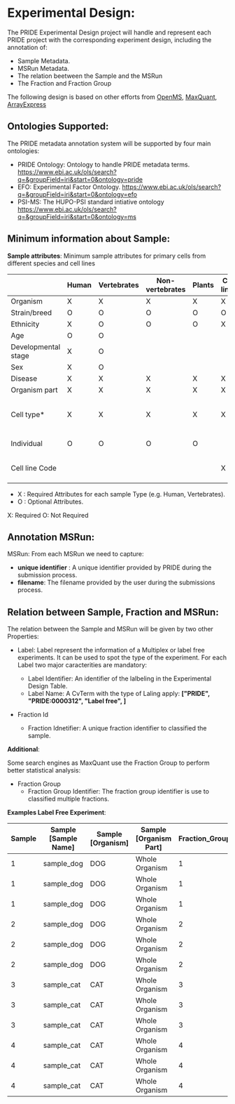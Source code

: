 Experimental Design:
====================

The PRIDE Experimental Design project will handle and represent each PRIDE project with the corresponding experiment design, including the annotation of:

- Sample Metadata.
- MSRun Metadata.
- The relation beetween the Sample and the MSRun
- The Fraction and Fraction Group

The following design is based on other efforts from [OpenMS](external-examples/openms-experimental/OpenMS.md), [MaxQuant](external-examples/maxquant/mqpar-jarnuczak-phospho.xml), [ArrayExpress](external-examples/arrayexpress/ArrayExpress.md)

Ontologies Supported:
---------------------

The PRIDE metadata annotation system will be supported by four main ontologies:

- PRIDE Ontology: Ontology to handle PRIDE metadata terms. https://www.ebi.ac.uk/ols/search?q=&groupField=iri&start=0&ontology=pride
- EFO: Experimental Factor Ontology. https://www.ebi.ac.uk/ols/search?q=&groupField=iri&start=0&ontology=efo
- PSI-MS: The HUPO-PSI standard intiative ontology https://www.ebi.ac.uk/ols/search?q=&groupField=iri&start=0&ontology=ms



Minimum information about Sample:
---------------------------------

**Sample attributes**: Minimum sample attributes for primary cells from different species and cell lines


|                      |Human          	  | Vertebrates               | Non-vertebrates | Plants  | Cell lines | Comment |
|----------------------|------------------|---------------------------|-----------------|---------|------------|---------|
|Organism              |X                 |	  X                       |	 X	            |   X     |     X      |         |
|Strain/breed          |O	              |   O	                   	  |  O              |   O     |     O      |         |
|Ethnicity             |X                 |	  O                       |	 O	            |   O     |     X      |         |
|Age	               |O 	              |   O                       |                 |         |            |         |
|Developmental stage   |X		          |	  O	                      |                 |         |            |         |
|Sex	               |X                 |   O                       |                 |         |            |         |
|Disease	           |X                 |   X		                  |  X              |  X      |     X      |         |
|Organism part	       |X                 |   X                       |  X              |  X      |     X      |         |
|Cell type*	           |X                 |   X                       |  X              |  X      |     X      | * if known, see comment below |
|Individual	           |O                 |	  O		                  |  O              |  O      |            |donor or animal ID |
|Cell line	Code           |                  |                           |                 |         |     X      |name of commercial cell line |

- X : Required Attributes for each sample Type (e.g. Human, Vertebrates).
- O : Optional Attributes.


X: Required
O: Not Required

Annotation MSRun:
-----------------

MSRun: From each MSRun we need to capture:
   - **unique identifier** : A unique identifier provided by PRIDE during the submission process.
   - **filename**: The filename provided by the user during the submissions process.

Relation between Sample, Fraction and MSRun:
--------------------------------------------

The relation between the Sample and MSRun will be given by two other Properties:

- Label: Label represent the information of a Multiplex or label free experiments. It can be used to spot the type of the experiment. For each Label two major caracterities are mandatory:
    - Label Identifier: An identifier of the lalbeling in the Experimental Design Table.
    - Label Name: A CvTerm with the type of Laling apply:  **\["PRIDE", "PRIDE:0000312", "Label free", ]**

- Fraction Id
    - Fraction Idnetifier: A unique fraction identifier to classified the sample.

**Additional**:

Some search engines as MaxQuant use the Fraction Group to perform better statistical analysis:

- Fraction Group
    - Fraction Group Identifier: The fraction group identifier is use to classified multiple fractions.


**Examples Label Free Experiment**:

Sample |Sample \[Sample Name] | Sample \[Organism] | Sample \[Organism Part] | Fraction_Group | Fraction    | Spectra_Filepath                            | Label                        | Thecnical replicate                 | Note:                |
|------|----------------------|--------------------|-------------------------|----------------|-------------|---------------------------------------------|------------------------------|-------------------------------------|----------------------|
| 1    | sample_dog           | DOG                | Whole Organism          |1               |1            | SPECTRAFILE_DOG_F1_TR1.mzML                 | 1                            | 1                                   |                      |
| 1    | sample_dog           | DOG                | Whole Organism          |1               |2            | SPECTRAFILE_DOG_F2_TR1.mzML                 | 1                            | 1                                   |                      |
| 1    | sample_dog           | DOG                | Whole Organism          |1               |3            | SPECTRAFILE_DOG_F3_TR1.mzML                 | 1                            | 1                                   |                      |
| 2    | sample_dog           | DOG                | Whole Organism          |2               |1            | SPECTRAFILE_DOG_F1_TR2.mzML                 | 1                            | 1                                   |                      |
| 2    | sample_dog           | DOG                | Whole Organism          |2               |2            | SPECTRAFILE_DOG_F2_TR2.mzML                 | 1                            | 1                                   |                      |
| 2    | sample_dog           | DOG                | Whole Organism          |2               |3            | SPECTRAFILE_DOG_F3_TR2.mzML                 | 1                            | 1                                   |                      |
| 3    | sample_cat           | CAT                | Whole Organism          |3               |1            | SPECTRAFILE_CAT_F1_TR1.mzML                 | 1                            | 1                                   |                      |
| 3    | sample_cat           | CAT                | Whole Organism          |3               |2            | SPECTRAFILE_CAT_F2_TR1.mzML                 | 1                            | 1                                   |                      |
| 3    | sample_cat           | CAT                | Whole Organism          |3               |3            | SPECTRAFILE_CAT_F3_TR1.mzML                 | 1                            | 1                                   |                      |
| 4    | sample_cat           | CAT                | Whole Organism          |4               |1            | SPECTRAFILE_CAT_F1_TR2.mzML                 | 1                            | 1                                   |                      |
| 4    | sample_cat           | CAT                | Whole Organism          |4               |2            | SPECTRAFILE_CAT_F2_TR2.mzML                 | 1                            | 1                                   |                      |
| 4    | sample_cat           | CAT                | Whole Organism          |4               |3            | SPECTRAFILE_CAT_F3_TR2.mzML                 | 1                            | 1                                   |                      |
